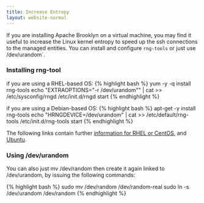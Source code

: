 ```yaml
---
title: Increase Entropy
layout: website-normal
---
```

If you are installing Apache Brooklyn on a virtual machine, you may find it useful to increase the Linux kernel entropy to speed up the ssh connections to the managed entities. You can install and configure `rng-tools` or just use /dev/urandom`.

### Installing rng-tool
if you are using a RHEL-based OS:
{% highlight bash %}
yum -y -q install rng-tools
echo "EXTRAOPTIONS=\"-r /dev/urandom\"" | cat >> /etc/sysconfig/rngd
/etc/init.d/rngd start
{% endhighlight %}

if you are using a Debian-based OS:
{% highlight bash %}
apt-get -y install rng-tools
echo "HRNGDEVICE=/dev/urandom" | cat >> /etc/default/rng-tools
/etc/init.d/rng-tools start
{% endhighlight %}

The following links contain further [information for RHEL or CentOS](http://my.itwnik.com/how-to-increase-linux-kernel-entropy/), and [Ubuntu](http://www.howtoforge.com/helping-the-random-number-generator-to-gain-enough-entropy-with-rng-tools-debian-lenny).

### Using /dev/urandom
You can also just mv /dev/random then create it again linked to /dev/urandom, by issuing the following commands:

{% highlight bash %}
sudo mv /dev/random /dev/random-real
sudo ln -s /dev/urandom /dev/random
{% endhighlight %}

